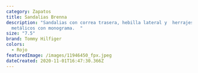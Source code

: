 ```yaml
---
category: Zapatos
title: Sandalias Brenna
description: "Sandalias con correa trasera, hebilla lateral y  herrajes
  metálicos con monograma.  "
size: "7.5"
brand: Tommy Hilfiger
colors:
  - Rojo
featuredImage: /images/11946450_fpx.jpeg
dateCreated: 2020-11-01T16:47:30.366Z
---
```

